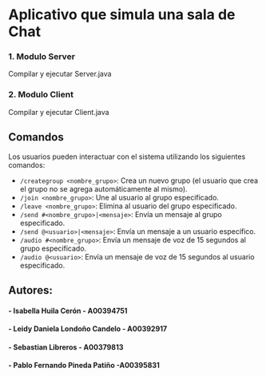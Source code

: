 # Aplicativo que simula una sala de Chat


### 1. Modulo Server

Compilar y ejecutar Server.java


### 2. Modulo Client

Compilar y ejecutar Client.java

## Comandos

Los usuarios pueden interactuar con el sistema utilizando los siguientes comandos:

- `/creategroup <nombre_grupo>`: Crea un nuevo grupo (el usuario que crea el grupo no se agrega automáticamente al mismo).
- `/join <nombre_grupo>`: Une al usuario al grupo especificado.
- `/leave <nombre_grupo>`: Elimina al usuario del grupo especificado.
- `/send #<nombre_grupo>|<mensaje>`: Envía un mensaje al grupo especificado.
- `/send @<usuario>|<mensaje>`: Envía un mensaje a un usuario específico.
- `/audio #<nombre_grupo>`: Envía un mensaje de voz de 15 segundos al grupo especificado.
- `/audio @<usuario>`: Envía un mensaje de voz de 15 segundos al usuario especificado.


## Autores:
#### - Isabella Huila Cerón - A00394751
#### - Leidy Daniela Londoño Candelo - A00392917
#### - Sebastian Libreros - A00379813
#### - Pablo Fernando Pineda Patiño -A00395831

